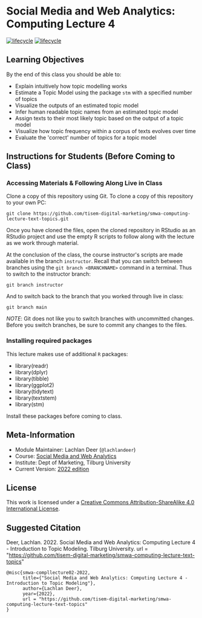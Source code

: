 # Social Media and Web Analytics: Computing Lecture 4

[![lifecycle](https://img.shields.io/badge/lifecycle-maturing-blue.svg)](https://www.tidyverse.org/lifecycle/#maturing)
[![lifecycle](https://img.shields.io/badge/version-2022-red.svg)]()

## Learning Objectives

By the end of this class you should be able to:

* Explain intuitively how topic modelling works
* Estimate a Topic Model using the package `stm` with a specified number of topics
* Visualize the outputs of an estimated topic model
* Infer human readable topic names from an estimated topic model
* Assign texts to their most likely topic based on the output of a topic model
* Visualize how topic frequency within a corpus of texts evolves over time
* Evaluate the 'correct' number of topics for a topic model 

## Instructions for Students (Before Coming to Class)

### Accessing Materials & Following Along Live in Class

Clone a copy of this repository using Git.
To clone a copy of this repository to your own PC:

```{bash, eval = FALSE}
git clone https://github.com/tisem-digital-marketing/smwa-computing-lecture-text-topics.git
```

Once you have cloned the files, open the cloned repository in RStudio as an RStudio project and use the empty R scripts to follow along with the lecture as we work through material.

At the conclusion of the class, the course instructor's scripts are made available in the branch `instructor`.
Recall that you can switch between branches using the `git branch <BRANCHNAME>` command in a terminal.
Thus to switch to the instructor branch:

```{bash}
git branch instructor
```

And to switch back to the branch that you worked through live in class:

```{bash}
git branch main
```

*NOTE*: Git does not like you to switch branches with uncommitted changes.
Before you switch branches, be sure to commit any changes to the files.

### Installing required packages

This lecture makes use of additional `R` packages:

* library(readr)  
* library(dplyr) 
* library(tibble)
* library(ggplot2) 
* library(tidytext)
* library(textstem)  
* library(stm) 

Install these packages before coming to class.

## Meta-Information

* Module Maintainer: Lachlan Deer (`@lachlandeer`)
* Course: [Social Media and Web Analytics](https://tisem-digital-marketing.github.io/2022-smwa)
* Institute: Dept of Marketing, Tilburg University
* Current Version: [2022 edition](https://tisem-digital-marketing.github.io/2022-smwa)

## License

This work is licensed under a [Creative Commons Attribution-ShareAlike 4.0 International License](http://creativecommons.org/licenses/by-sa/4.0/).

## Suggested Citation

Deer, Lachlan. 2022. Social Media and Web Analytics: Computing Lecture 4 - Introduction to Topic Modeling. Tilburg University. url = "https://github.com/tisem-digital-marketing/smwa-computing-lecture-text-topics"

```{r, engine='out', eval = FALSE}
@misc{smwa-compllecture02-2022,
      title={"Social Media and Web Analytics: Computing Lecture 4 - Introduction to Topic Modeling"},
      author={Lachlan Deer},
      year={2022},
      url = "https://github.com/tisem-digital-marketing/smwa-computing-lecture-text-topics"
}
```